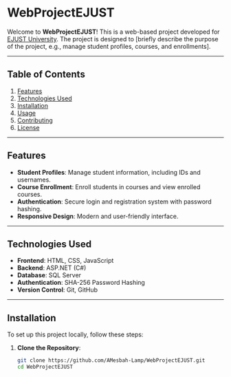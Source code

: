 # WebProjectEJUST

Welcome to **WebProjectEJUST**! This is a web-based project developed for [EJUST University](https://www.ejust.edu.eg/). The project is designed to [briefly describe the purpose of the project, e.g., manage student profiles, courses, and enrollments].

---

## Table of Contents
1. [Features](#features)
2. [Technologies Used](#technologies-used)
3. [Installation](#installation)
4. [Usage](#usage)
5. [Contributing](#contributing)
6. [License](#license)

---

## Features
- **Student Profiles**: Manage student information, including IDs and usernames.
- **Course Enrollment**: Enroll students in courses and view enrolled courses.
- **Authentication**: Secure login and registration system with password hashing.
- **Responsive Design**: Modern and user-friendly interface.

---

## Technologies Used
- **Frontend**: HTML, CSS, JavaScript
- **Backend**: ASP.NET (C#)
- **Database**: SQL Server
- **Authentication**: SHA-256 Password Hashing
- **Version Control**: Git, GitHub

---

## Installation
To set up this project locally, follow these steps:

1. **Clone the Repository**:
   ```bash
   git clone https://github.com/AMesbah-Lamp/WebProjectEJUST.git
   cd WebProjectEJUST

